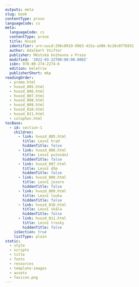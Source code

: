 ```yaml
---
outputs: meta
slug: book
contentType: prose
languageCode: cs
meta:
  languageCode: cs
  contentType: prose
  title: Hvozd
  identifier: urn:uuid:296c0919-9963-415a-a386-6c26c077b931
  author: Adalbert Stifter
  publisher: Městská knihovna v Praze
  modified: '2022-03-22T00:00:00.000Z'
  isbn: 978-80-274-2274-6
  edition: beletrie
  publisherShort: mkp
readingOrder:
  - promo.html
  - hvozd_005.html
  - hvozd_006.html
  - hvozd_007.html
  - hvozd_008.html
  - hvozd_009.html
  - hvozd_010.html
  - hvozd_011.html
  - colophon.html
tocBase:
  - id: section-1
    children:
      - link: hvozd_005.html
        title: Lesní hrad
        hiddenTitle: false
      - link: hvozd_006.html
        title: Lesní putování
        hiddenTitle: false
      - link: hvozd_007.html
        title: Lesní dům
        hiddenTitle: false
      - link: hvozd_008.html
        title: Lesní jezero
        hiddenTitle: false
      - link: hvozd_009.html
        title: Lesní louka
        hiddenTitle: false
      - link: hvozd_010.html
        title: Lesní skála
        hiddenTitle: false
      - link: hvozd_011.html
        title: Lesní trosky
        hiddenTitle: false
    isSection: true
    listType: plain
static:
  - style
  - scripts
  - title
  - fonts
  - resources
  - template-images
  - assets
  - favicon.png
---
```

